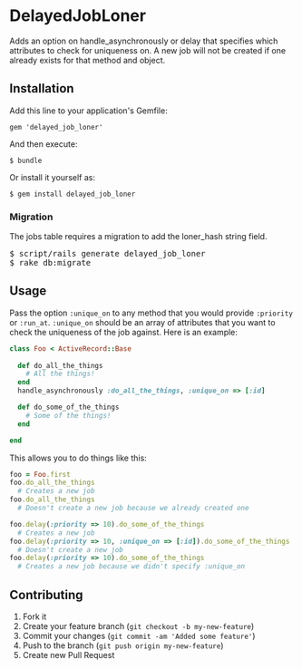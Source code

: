 # DelayedJobLoner

Adds an option on handle_asynchronously or delay that specifies which attributes to check for uniqueness on. A new job will not be created if one already exists for that method and object.

## Installation

Add this line to your application's Gemfile:

    gem 'delayed_job_loner'

And then execute:

    $ bundle

Or install it yourself as:

    $ gem install delayed_job_loner

### Migration

The jobs table requires a migration to add the loner_hash string field.

<pre>
$ script/rails generate delayed_job_loner
$ rake db:migrate
</pre>

## Usage

Pass the option `:unique_on` to any method that you would provide `:priority` or `:run_at`. `:unique_on` should be an array of attributes that you want to check the uniqueness of the job against.
Here is an example:
```ruby
class Foo < ActiveRecord::Base
  
  def do_all_the_things
    # All the things!
  end
  handle_asynchronously :do_all_the_things, :unique_on => [:id]

  def do_some_of_the_things
    # Some of the things!
  end

end
```

This allows you to do things like this:
```ruby
foo = Foo.first
foo.do_all_the_things
  # Creates a new job
foo.do_all_the_things
  # Doesn't create a new job because we already created one

foo.delay(:priority => 10).do_some_of_the_things
  # Creates a new job
foo.delay(:priority => 10, :unique_on => [:id]).do_some_of_the_things
  # Doesn't create a new job
foo.delay(:priority => 10).do_some_of_the_things
  # Creates a new job because we didn't specify :unique_on
```

## Contributing

1. Fork it
2. Create your feature branch (`git checkout -b my-new-feature`)
3. Commit your changes (`git commit -am 'Added some feature'`)
4. Push to the branch (`git push origin my-new-feature`)
5. Create new Pull Request
